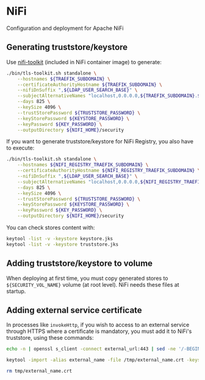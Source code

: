 # NiFi

Configuration and deployment for Apache NiFi

## Generating truststore/keystore

Use [nifi-toolkit](https://nifi.apache.org/docs/nifi-docs/html/toolkit-guide.html) (included in NiFi container image) to generate:

```sh
./bin/tls-toolkit.sh standalone \
    --hostnames ${TRAEFIK_SUBDOMAIN} \
    --certificateAuthorityHostname ${TRAEFIK_SUBDOMAIN} \
    --nifiDnSuffix ",${LDAP_USER_SEARCH_BASE}" \
    --subjectAlternativeNames "localhost,0.0.0.0,${TRAEFIK_SUBDOMAIN}.${PUBLIC_HOSTNAME},${TRAEFIK_SUBDOMAIN}" \
    --days 825 \
    --keySize 4096 \
    --trustStorePassword ${TRUSTSTORE_PASSWORD} \
    --keyStorePassword ${KEYSTORE_PASSWORD} \
    --keyPassword ${KEY_PASSWORD} \
    --outputDirectory ${NIFI_HOME}/security
```

If you want to generate truststore/keystore for NiFi Registry, you also have to execute:

```sh
./bin/tls-toolkit.sh standalone \
    --hostnames ${NIFI_REGISTRY_TRAEFIK_SUBDOMAIN} \
    --certificateAuthorityHostname ${NIFI_REGISTRY_TRAEFIK_SUBDOMAIN} \
    --nifiDnSuffix ",${LDAP_USER_SEARCH_BASE}" \
    --subjectAlternativeNames "localhost,0.0.0.0,${NIFI_REGISTRY_TRAEFIK_SUBDOMAIN}.${PUBLIC_HOSTNAME},${NIFI_REGISTRY_TRAEFIK_SUBDOMAIN}" \
    --days 825 \
    --keySize 4096 \
    --trustStorePassword ${TRUSTSTORE_PASSWORD} \
    --keyStorePassword ${KEYSTORE_PASSWORD} \
    --keyPassword ${KEY_PASSWORD} \
    --outputDirectory ${NIFI_HOME}/security
```

You can check stores content with:

```sh
keytool -list -v -keystore keystore.jks
keytool -list -v -keystore truststore.jks
```

## Adding truststore/keystore to volume

When deploying at first time, you must copy generated stores to `${SECURITY_VOL_NAME}` volume (at root level). NiFi needs these files at startup.

## Adding external service certificate

In processes like `invokeHttp`, if you wish to access to an external service through HTTPS where a certificate is mandatory, you must add it to NiFi's truststore, using these commands:

```sh
echo -n | openssl s_client -connect external_url:443 | sed -ne '/-BEGIN CERTIFICATE-/,/-END CERTIFICATE-/p' > /tmp/external_name.crt

keytool -import -alias external_name -file /tmp/external_name.crt -keystore truststore.jks

rm tmp/external_name.crt
```

